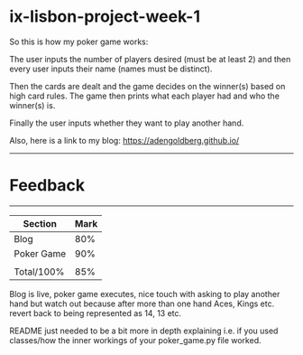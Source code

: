 # ix-lisbon-project-week-1

So this is how my poker game works:

The user inputs the number of players desired (must be at least 2) and then every user inputs their name (names must be distinct).

Then the cards are dealt and the game decides on the winner(s) based on high card rules. The game then prints what each player had and who the winner(s) is. 

Finally the user inputs whether they want to play another hand.

Also, here is a link to my blog:
https://adengoldberg.github.io/

------------------------------------------------------------------------------------------------
# Feedback
------------------------------------------------------------------------------------------------

| Section | Mark | 
|---|---| 
| Blog | 80% | 
| Poker Game | 90% |
||| 
| Total/100% | 85% | 

Blog is live, poker game executes, nice touch with asking to play another hand but watch out because after more than one hand Aces, Kings etc. revert back to being represented as 14, 13 etc.

README just needed to be a bit more in depth explaining i.e. if you used classes/how the inner workings of your poker_game.py file worked.
